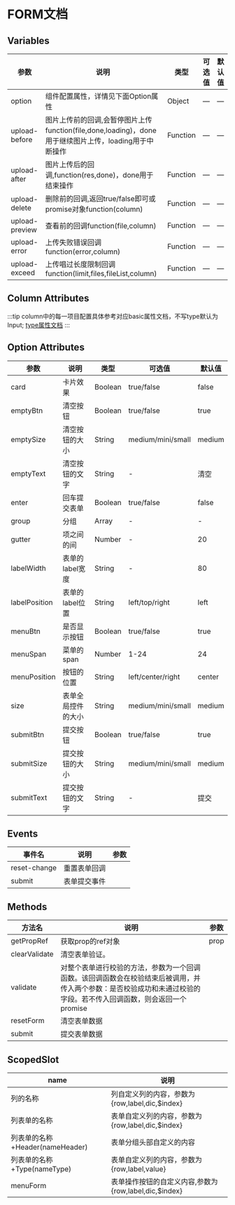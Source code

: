 # FORM文档

## Variables

|参数|说明|类型|可选值|默认值|
|-------------|-------------------------------------------------------------|--------|------|------|
|option|组件配置属性，详情见下面Option属性|Object|—|—|
|upload-before|图片上传前的回调,会暂停图片上传function(file,done,loading)，done用于继续图片上传，loading用于中断操作|Function|—|—|
|upload-after|图片上传后的回调,function(res,done)，done用于结束操作|Function|—|—|
|upload-delete|删除前的回调,返回true/false即可或promise对象function(column)|Function|—|—|
|upload-preview|查看前的回调function(file,column)|Function|—|—|
|upload-error|上传失败错误回调function(error,column)|Function|—|—|
|upload-exceed|上传唱过长度限制回调function(limit,files,fileList,column)|Function|—|—|

## Column Attributes

:::tip
column中的每一项目配置具体参考对应basic属性文档，不写type默认为Input; [type属性文档](#/basic/common)
:::

## Option Attributes

|参数|说明|类型|可选值|默认值|
|-------------|-------------------|-------|---------------------|------|
|card|卡片效果|Boolean|true/false|false|
|emptyBtn|清空按钮|Boolean|true/false|true|
|emptySize|清空按钮的大小|String|medium/mini/small|medium|
|emptyText|清空按钮的文字|String|-|清空|
|enter|回车提交表单|Boolean|true/false|false|
|group|分组|Array|-|-|
|gutter|项之间的间|Number|-|20|
|labelWidth|表单的label宽度|String|-|80|
|labelPosition|表单的label位置|String|left/top/right|left|
|menuBtn|是否显示按钮|Boolean|true/false|true|
|menuSpan|菜单的span|Number|1-24|24|
|menuPosition|按钮的位置|String|left/center/right|center|
|size|表单全局控件的大小|String|medium/mini/small|medium|
|submitBtn|提交按钮|Boolean|true/false|true|
|submitSize|提交按钮的大小|String|medium/mini/small|medium|
|submitText|提交按钮的文字|String|-|提交|


## Events

|事件名|说明|参数|
|------------|------------|----|
|reset-change|重置表单回调||
|submit|表单提交事件||

## Methods
|方法名|说明|参数|
|-------------|--------------------|----|
|getPropRef|获取prop的ref对象|prop|
|clearValidate|清空表单验证。||
|validate|对整个表单进行校验的方法，参数为一个回调函数。该回调函数会在校验结束后被调用，并传入两个参数：是否校验成功和未通过校验的字段。若不传入回调函数，则会返回一个promise||
|resetForm|清空表单数据||
|submit|提交表单数据||

## ScopedSlot

|name|说明|
|----|---|
|列的名称|列自定义列的内容，参数为{row,label,dic,$index}|
|列表单的名称|表单自定义列的内容，参数为{row,label,dic,$index}|
|列表单的名称+Header(nameHeader)|表单分组头部自定义的内容|
|列表单的名称+Type(nameType)|表单自定义列的内容，参数为{row,label,value}|
|menuForm|表单操作按钮的自定义内容,参数为{row,label,dic,$index}|